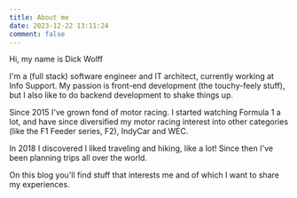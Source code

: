 ```yaml
---
title: About me
date: 2023-12-22 13:11:24
comment: false
---
```


Hi, my name is Dick Wolff

I'm a (full stack) software engineer and IT architect, currently working at Info Support. My passion is front-end development (the touchy-feely stuff), but I also like to do backend development to shake things up.

Since 2015 I've grown fond of motor racing. I started watching Formula 1 a lot, and have since diversified my motor racing interest into other categories (like the F1 Feeder series, F2), IndyCar and WEC.

In 2018 I discovered I liked traveling and hiking, like a lot! Since then I've been planning trips all over the world.

On this blog you'll find stuff that interests me and of which I want to share my experiences. 
